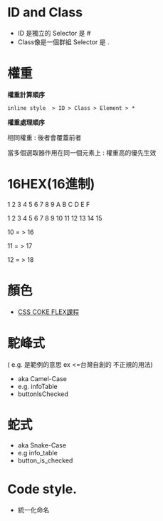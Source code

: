 # ID and Class
- ID 是獨立的  Selector 是 #
- Class像是一個群組 Selector 是 .

# 權重
**權重計算順序**

`inline style  > ID > Class > Element > *`

**權重處理順序**

相同權重 : 後者會覆蓋前者

當多個選取器作用在同一個元素上 : 權重高的優先生效

# 16HEX(16進制)
1 2 3 4 5 6 7 8 9 A  B  C  D  E  F 

1 2 3 4 5 6 7 8 9 10 11 12 13 14 15

10 = > 16

11 = > 17

12 = > 18


# 顏色
- [CSS COKE FLEX課程](https://youtu.be/_nCBQ6AIzDU?t=2797)

# 駝峰式
( e.g. 是範例的意思 ex <=台灣自創的 不正規的用法)
- aka Camel-Case
- e.g. infoTable 
- buttonIsChecked

# 蛇式
- aka Snake-Case
- e.g info_table
- button_is_checked

# Code style.
- 統一化命名

